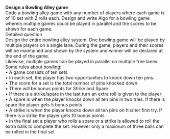 **Design a Bowling Alley game** \
Code a bowling alley game with any number of players where each game is of 10 set with 2 rolls each. Design and write Algo for a bowling game wherein multiple games could be played in parallel and the scores to be shown for each game. \
Detailed question \
Design the entire bowling alley system. One bowling game will be played by multiple players on a single lane. During the game, players and their scores will be maintained and shown by the system and winner will be declared at the end of the game. \
Likewise, multiple games can be played in parallel on multiple free lanes. \
Some rules about bowling: \
•	A game consists of ten sets \
•	In each set, the player has two opportunities to knock down ten pins.\
•	The score for a set is the total number of pins knocked down\
•	There will be bonus points for Strike and Spare\
•	If there is a strike/spare in the last turn an extra roll is given to the player\
•	A spare is when the player knocks down all ten pins in two tries. If there is spare the player gets 5 bonus points\
•	A strike is when the player knocks down all ten pins on his/her first try. If there is a strike the player gets 10 bonus points\
•	In the final set a player who rolls a spare or a strike is allowed to roll the extra balls to complete the set. However only a maximum of three balls can be rolled in the final set
